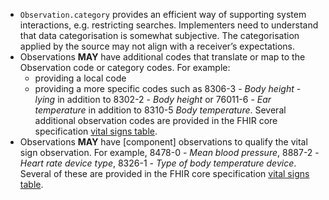 - `Observation.category` provides an efficient way of supporting system interactions, e.g. restricting searches. Implementers need to understand that data categorisation is somewhat subjective. The categorisation applied by the source may not align with a receiver’s expectations.
- Observations **MAY** have additional codes that translate or map to the Observation code or category codes. For example:
   -  providing a local code
   -  providing a more specific codes such as 8306-3 - *Body height - lying* in addition to 8302-2 - *Body height* or 76011-6 - *Ear temperature* in addition to 8310-5 *Body temperature*.  Several additional observation codes are provided in the FHIR core specification [vital signs table](http://hl7.org/fhir/R4/observation-vitalsigns.html#vitals-table).
- Observations **MAY** have [component] observations to qualify the vital sign observation. For example, 8478-0 - *Mean blood pressure*, 8887-2 - *Heart rate device type*, 8326-1 - *Type of body temperature device*. Several of these are provided in the FHIR core specification [vital signs table](http://hl7.org/fhir/R4/observation-vitalsigns.html#vitals-table).

